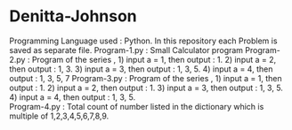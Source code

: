 # Denitta-Johnson
Programming Language used : Python.
In this repository each Problem is saved as separate file.
Program-1.py : Small Calculator program
Program-2.py : Program of the series , 1) input a = 1, then output : 1.  2) input a = 2, then output : 1, 3.  3) input a = 3, then output : 1, 3, 5.  4) input a = 4, then output : 1, 3, 5, 7
Program-3.py : Program of the series , 1) input a = 1, then output : 1.  2) input a = 2, then output : 1.     3) input a = 3, then output : 1, 3, 5.  4) input a = 4, then output : 1, 3, 5.   
Program-4.py : Total count of number listed in the dictionary which is multiple of 1,2,3,4,5,6,7,8,9.   
    
